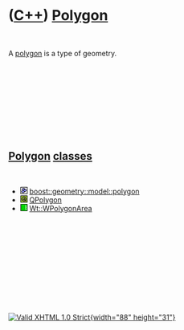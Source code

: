 



 

 

 

 

 

([C++](Cpp.htm)) [Polygon](CppPolygon.htm)
==========================================

 

A [polygon](CppPolygon.htm) is a type of geometry.

 

 

 

 

 

[Polygon](CppPolygon.htm) [classes](CppClass.htm)
-------------------------------------------------

 

-   ![Boost](PicBoost.png)
    [boost::geometry::model::polygon](CppBoostPolygon.htm)
-   ![Qt](PicQt.png) [QPolygon](CppQPolygon.htm)
-   ![Wt](PicWt.png) [Wt::WPolygonArea](CppWPolygonArea.htm)

 

 

 

 

 





 

[![Valid XHTML 1.0 Strict](valid-xhtml10.png){width="88"
height="31"}](http://validator.w3.org/check?uri=referer)
